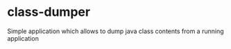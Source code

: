 class-dumper
============

Simple application which allows to dump java class contents from a running application